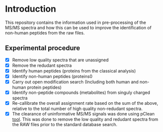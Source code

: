 # Introduction
This repository contains the information used in pre-processing of the MS/MS spectra and how this can be used to improve the identification of non-human peptides from the raw files.

## Experimental procedure
- [x] Remove low quality spectra that are unassigned
- [x] Remove the redudant spectra
- [x] Identify human peptides (proteins from the classical analysis)
- [x] Identify non-human peptides (proteins0
- [x] Carry out open modification search (Including both human and non-human protein peptides)
- [x] Identify non-peptide compounds (metabolites) from singuly charged spectra
- [x] Re-callibrate the overall assignment rate based on the sum of the above, relative to the total number of high quality non-redudant spectra.
- [x] The clearance of uninformative MS/MS signals was done using pClean [tool](https://pubs.acs.org/doi/pdf/10.1021/acs.jproteome.9b00141?rand=ztz0p6rs). This was done to remove the low quality and redudant spectra from the RAW files prior to the standard database search.
